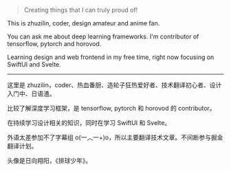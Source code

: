 > Creating things that I can truly proud of!

This is zhuzilin, coder, design amateur and anime fan.

You can ask me about deep learning frameworks. I'm contributor of tensorflow, pytorch and horovod.

Learning design and web frontend in my free time, right now focusing on SwiftUI and Svelte.

---

这里是 zhuzilin，coder、热血番厨、造轮子狂热爱好者、技术翻译初心者、设计入门中、日语渣。

比较了解深度学习框架，是 tensorflow, pytorch 和 horovod 的 contributor。

在持续学习设计相关的知识，同时在学习 SwiftUI 和 Svelte。

外语太差参加不了字幕组 o(一︿一+)o，所以主要翻译技术文章。不间断参与掘金翻译计划。

头像是日向翔阳，《排球少年》。
